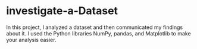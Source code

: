 # investigate-a-Dataset
In this project, I analyzed a dataset and then communicated my findings about it. I used the Python libraries NumPy, pandas, and Matplotlib to make your analysis easier.

